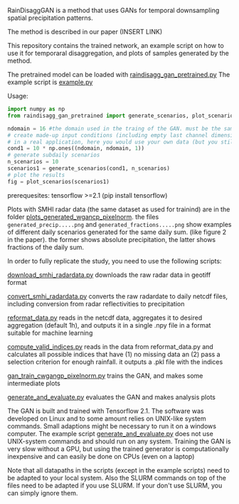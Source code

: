 RainDisaggGAN is a method that uses GANs for temporal downsampling spatial precipitation patterns.

The method is described in our paper (INSERT LINK)


This repository contains the trained network, an example script on how to use it for temporaral disaggregation,
and plots of samples generated by the method.

The pretrained model can be loaded with [raindisagg_gan_pretrained.py](raindisagg_gan_pretrained.py)
The example script is [example.py](example.py)

Usage:
```python
import numpy as np
from raindisagg_gan_pretrained import generate_scenarios, plot_scenarios

ndomain = 16 #the domain used in the traing of the GAN. must be the same here
# create made-up input conditions (including empty last channel dimension) with 10mm/day at every gridpoint
# in a real application, here you would use your own data (but you still have to normalize it with norm_scale)
cond1 = 10 * np.ones((ndomain, ndomain, 1))
# generate subdaily scenarios
n_scenarios = 10
scenarios1 = generate_scenarios(cond1, n_scenarios)
# plot the results
fig = plot_scenarios(scenarios1)

```
prerequesites:
tensorflow >=2.1 (pip install tensorflow)



Plots with SMHI radar data (the same dataset as used for trainind) are in the folder
 [plots_generated_wgancp_pixelnorm](plots_generated_wgancp_pixelnorm).
the files `generated_precip.....png` and `generated_fractions.....png` show examples of different daily scenarios
generated for the same daily sum. (like
figure 2 in the paper). the former shows absolute precipitation, the latter shows fractions of the daily sum.


In order to fully replicate the study, you need to use the following scripts:

[download_smhi_radardata.py](download_smhi_radardata.py) downloads the raw radar data in geotiff format

[convert_smhi_radardata.py](convert_smhi_radardata.py) converts the raw radardate to daily netcdf files, including conversion
from radar reflectivities to precipitation

[reformat_data.py](reformat_data.py) reads in the netcdf data, aggregates it to desired aggregation (default 1h), and
outputs it in a single .npy file in a format suitable for machine learning

[compute_valid_indices.py](compute_valid_indices.py) reads in the data from reformat_data.py and calculates all possible
indices that have (1) no missing data an (2) pass a selection criterion for enough rainfall.
it outputs a .pkl file with the indices

[gan_train_cwgangp_pixelnorm.py](gan_train_cwgangp_pixelnorm.py)  trains the GAN, and makes some intermediate plots

[generate_and_evaluate.py](generate_and_evaluate.py) evaluates the GAN and makes analysis plots

The GAN is built and trained with Tensorflow 2.1.
The software was developed on Linux and to some amount relies on UNIX-like system commands.
Small adaptions might be necessary to run it on a windows computer. The example script 
[generate_and_evaluate.py](generate_and_evaluate.py) does not use UNIX-system commands and should run on any system.
Training the GAN is very slow without a GPU, but using the trained generator is computationally inexpensive and can 
easily be done on CPUs (even on a laptop)

Note that all datapaths in the scripts (except in the example scripts) need to be adapted to your local system.
Also the SLURM commands on top of the files need to be adapted if you use SLURM. If your don't use SLURM, you can simply ignore them.





